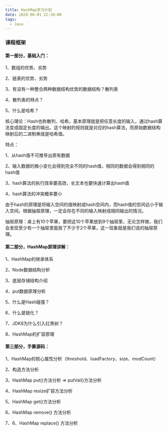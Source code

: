 ```yaml
---
title: HashMap学习计划
date: 2020-06-01 22:30:00
tags:
  - Java
---
```


### 课程框架

#### 第一部分，基础入门：

1、数组的优势、劣势

2、链表的优势、劣势

3、有没有一种整合两种数据结构优势的数据结构？散列表

4、散列表的特点？

5、什么是哈希？

核心理论：Hash也称散列、哈希。基本原理就是把任意长度的输入，通过hash算法变成固定长度的输出。这个映射的规则就是对应的hash算法，而原始数据结构映射后的二进制串就是哈希值。

特点：

1、从hash值不可推导出原有数据

2、输入数据的微小变化会得到完全不同的hash值，相同的数据会得到相同的hash值

3、hash算法的执行效率要高效，长文本也要快速计算出hash值

4、hash算法的冲突概率要小

由于hash的原理是将输入空间的值映射成hash空间内，而hash值的空间远小于输入空间。根据抽屉原理，一定会存在不同的输入映射成相同输出的情况。

抽屉原理：桌上有10个苹果，要把这10个苹果放到9个抽屉里，无论怎样做，我们会发现至少有一个抽屉里面放了不少于2个苹果，这一现象就是我们说的抽屉原理。

#### 第二部分，HashMap原理讲解：

1、HashMap的继承体系

2、Node数据结构分析

3、底层存储结构介绍

4、put数据原理分析

5、什么是Hash碰撞？

6、什么是链化？

7、JDK8为什么引入红黑树？

8、HashMap的扩容原理

#### 第三部分，手撕源码：

1、HashMap的核心属性分析（threshold、loadFactory、size、modCount）

2、构造方法分析

3、HashMap put()方法分析 => putVal()方法分析

4、HashMap resize扩容方法分析

5、HashMap get()方法分析

6、HashMap remove() 方法分析

7、6、HashMap replace() 方法分析

